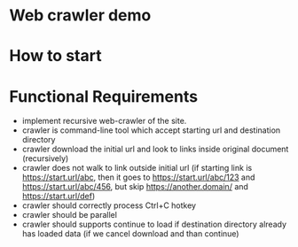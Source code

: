# Web crawler demo

# How to start

# Functional Requirements

- implement recursive web-crawler of the site.
- crawler is command-line tool which accept starting url and destination directory
- crawler download the initial url and look to links inside original document (recursively)
- crawler does not walk to link outside initial url (if starting link is https://start.url/abc, then it goes to https://start.url/abc/123 and https://start.url/abc/456, but skip https://another.domain/ and https://start.url/def)
- crawler should correctly process Ctrl+C hotkey
- crawler should be parallel
- crawler should supports continue to load if destination directory already has loaded data (if we cancel download and than continue)


